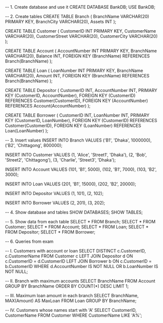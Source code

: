 -- 1. Create database and use it
CREATE DATABASE BankDB;
USE BankDB;

-- 2. Create tables
CREATE TABLE Branch (
    BranchName VARCHAR(20) PRIMARY KEY,
    BranchCity VARCHAR(20),
    Assets INT
);

CREATE TABLE Customer (
    CustomerID INT PRIMARY KEY,
    CustomerName VARCHAR(20),
    CustomerStreet VARCHAR(20),
    CustomerCity VARCHAR(20)
);

CREATE TABLE Account (
    AccountNumber INT PRIMARY KEY,
    BranchName VARCHAR(20),
    Balance INT,
    FOREIGN KEY (BranchName) REFERENCES Branch(BranchName)
);

CREATE TABLE Loan (
    LoanNumber INT PRIMARY KEY,
    BranchName VARCHAR(20),
    Amount INT,
    FOREIGN KEY (BranchName) REFERENCES Branch(BranchName)
);

CREATE TABLE Depositor (
    CustomerID INT,
    AccountNumber INT,
    PRIMARY KEY (CustomerID, AccountNumber),
    FOREIGN KEY (CustomerID) REFERENCES Customer(CustomerID),
    FOREIGN KEY (AccountNumber) REFERENCES Account(AccountNumber)
);

CREATE TABLE Borrower (
    CustomerID INT,
    LoanNumber INT,
    PRIMARY KEY (CustomerID, LoanNumber),
    FOREIGN KEY (CustomerID) REFERENCES Customer(CustomerID),
    FOREIGN KEY (LoanNumber) REFERENCES Loan(LoanNumber)
);

-- 3. Insert values
INSERT INTO Branch VALUES
('B1', 'Dhaka', 1000000),
('B2', 'Chittagong', 800000);

INSERT INTO Customer VALUES
(1, 'Alice', 'Street1', 'Dhaka'),
(2, 'Bob', 'Street2', 'Chittagong'),
(3, 'Charlie', 'Street3', 'Dhaka');

INSERT INTO Account VALUES
(101, 'B1', 5000),
(102, 'B1', 7000),
(103, 'B2', 3000);

INSERT INTO Loan VALUES
(201, 'B1', 15000),
(202, 'B2', 20000);

INSERT INTO Depositor VALUES
(1, 101),
(2, 102);

INSERT INTO Borrower VALUES
(2, 201),
(3, 202);

-- 4. Show database and tables
SHOW DATABASES;
SHOW TABLES;

-- 5. Show data from each table
SELECT * FROM Branch;
SELECT * FROM Customer;
SELECT * FROM Account;
SELECT * FROM Loan;
SELECT * FROM Depositor;
SELECT * FROM Borrower;

-- 6. Queries from exam

-- I. Customers with account or loan
SELECT DISTINCT c.CustomerID, c.CustomerName
FROM Customer c
LEFT JOIN Depositor d ON c.CustomerID = d.CustomerID
LEFT JOIN Borrower b ON c.CustomerID = b.CustomerID
WHERE d.AccountNumber IS NOT NULL OR b.LoanNumber IS NOT NULL;

-- II. Branch with maximum accounts
SELECT BranchName
FROM Account
GROUP BY BranchName
ORDER BY COUNT(*) DESC
LIMIT 1;

-- III. Maximum loan amount in each branch
SELECT BranchName, MAX(Amount) AS MaxLoan
FROM Loan
GROUP BY BranchName;

-- IV. Customers whose names start with 'A'
SELECT CustomerID, CustomerName
FROM Customer
WHERE CustomerName LIKE 'A%';
